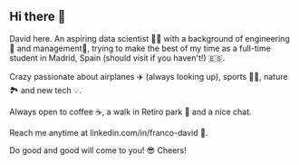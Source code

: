 ## Hi there 👋

David here. An aspiring data scientist 👨‍💻 with a background of engineering 🛜 and management💼, trying to make the best of my time as a full-time student in Madrid, Spain (should visit if you haven't!) 🇪🇸.

Crazy passionate about airplanes ✈️ (always looking up), sports 🏋️‍♂️, nature 🏞️ and new tech 💡.

Always open to coffee ☕, a walk in Retiro park 🌲 and a nice chat.

Reach me anytime at linkedin.com/in/franco-david 💬.

Do good and good will come to you! 😎 Cheers!

<!--
**davfranco1/davfranco1** is a ✨ _special_ ✨ repository because its `README.md` (this file) appears on your GitHub profile.

Here are some ideas to get you started:

- 🔭 I’m currently working on ...
- 🌱 I’m currently learning ...
- 👯 I’m looking to collaborate on ...
- 🤔 I’m looking for help with ...
- 💬 Ask me about ...
- 📫 How to reach me: ...
- 😄 Pronouns: ...
- ⚡ Fun fact: ...
-->
